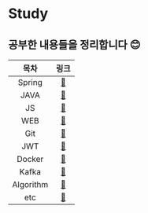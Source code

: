 # Study

## 공부한 내용들을 정리합니다 😊

| 목차 | 링크 |
| :-: | :-: |
| Spring | [🔗](/Spring) |
| JAVA | [🔗](/JAVA) |
| JS | [🔗](/JS) |
| WEB | [🔗](/WEB) |
| Git | [🔗](/Git) |
| JWT | [🔗](/JWT) |
| Docker | [🔗](/Docker) |
| Kafka | [🔗](/Kafka) |
| Algorithm | [🔗](/Algorithm) |
| etc | [🔗](/Etc) |


